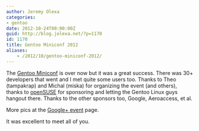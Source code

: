```yaml
---
author: Jeremy Olexa
categories:
- gentoo
date: 2012-10-24T00:00:00Z
guid: http://blog.jolexa.net/?p=1170
id: 1170
title: Gentoo Miniconf 2012
aliases:
    - /2012/10/gentoo-miniconf-2012/
---
```


The [Gentoo Miniconf][1] is over now but it was a great success. There was 30+ developers that went and I met quite some users too. Thanks to Theo (tampakrap) and Michal (miska) for organizing the event (and others), thanks to [openSUSE][2] for sponsoring and letting the Gentoo Linux guys hangout there. Thanks to the other sponsors too, Google, Aeroaccess, et al.

More pics at the [Google+ event][3] page.

It was excellent to meet all of you.

 [1]: http://www.gentoo.org/proj/en/miniconf/
 [2]: http://www.opensuse.org/en/
 [3]: https://plus.google.com/u/0/events/c0fn547i01b94gae3v9tkn2umqc